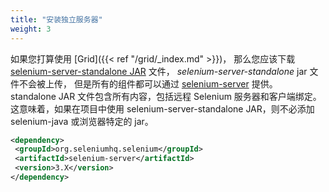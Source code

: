 ```yaml
---
title: "安装独立服务器"
weight: 3
---
```


如果您打算使用 [Grid]({{< ref "/grid/_index.md" >}})，
那么您应该下载 [selenium-server-standalone JAR](//www.seleniumhq.org/download/) 文件，
_selenium-server-standalone_ jar 文件不会被上传，
但是所有的组件都可以通过 [selenium-server](//repo1.maven.org/maven2/org/seleniumhq/selenium/selenium-server/) 提供。
standalone JAR 文件包含所有内容，包括远程 Selenium 服务器和客户端绑定。
这意味着，如果在项目中使用 selenium-server-standalone JAR，则不必添加 selenium-java 或浏览器特定的 jar。

 ```xml
<dependency>
  <groupId>org.seleniumhq.selenium</groupId>
  <artifactId>selenium-server</artifactId>
  <version>3.X</version>
</dependency>
```

